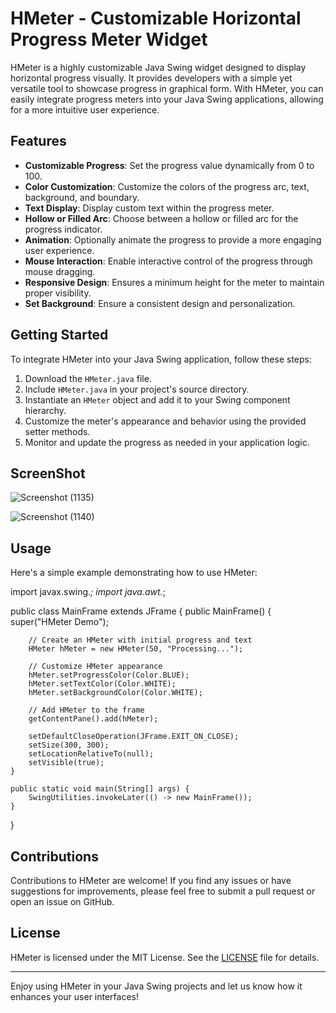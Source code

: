 # HMeter - Customizable Horizontal Progress Meter Widget

HMeter is a highly customizable Java Swing widget designed to display horizontal progress visually. It provides developers with a simple yet versatile tool to showcase progress in graphical form. With HMeter, you can easily integrate progress meters into your Java Swing applications, allowing for a more intuitive user experience.

## Features

- **Customizable Progress**: Set the progress value dynamically from 0 to 100.
- **Color Customization**: Customize the colors of the progress arc, text, background, and boundary.
- **Text Display**: Display custom text within the progress meter.
- **Hollow or Filled Arc**: Choose between a hollow or filled arc for the progress indicator.
- **Animation**: Optionally animate the progress to provide a more engaging user experience.
- **Mouse Interaction**: Enable interactive control of the progress through mouse dragging.
- **Responsive Design**: Ensures a minimum height for the meter to maintain proper visibility.
- **Set Background**: Ensure a consistent design and personalization.

## Getting Started

To integrate HMeter into your Java Swing application, follow these steps:

1. Download the `HMeter.java` file.
2. Include `HMeter.java` in your project's source directory.
3. Instantiate an `HMeter` object and add it to your Swing component hierarchy.
4. Customize the meter's appearance and behavior using the provided setter methods.
5. Monitor and update the progress as needed in your application logic.

## ScreenShot

![Screenshot (1135)](https://github.com/Hasnatrasool163/H-Meter/assets/153990457/9f8f88fd-7cb1-4e0c-af28-3960bbe58da2)

![Screenshot (1140)](https://github.com/Hasnatrasool163/H-Meter/assets/153990457/090a2fb4-64cc-4860-bbd7-7c14610d8f7b)



## Usage

Here's a simple example demonstrating how to use HMeter:

import javax.swing.*;
import java.awt.*;

public class MainFrame extends JFrame {
    public MainFrame() {
        super("HMeter Demo");

        // Create an HMeter with initial progress and text
        HMeter hMeter = new HMeter(50, "Processing...");

        // Customize HMeter appearance
        hMeter.setProgressColor(Color.BLUE);
        hMeter.setTextColor(Color.WHITE);
        hMeter.setBackgroundColor(Color.WHITE);

        // Add HMeter to the frame
        getContentPane().add(hMeter);

        setDefaultCloseOperation(JFrame.EXIT_ON_CLOSE);
        setSize(300, 300);
        setLocationRelativeTo(null);
        setVisible(true);
    }

    public static void main(String[] args) {
        SwingUtilities.invokeLater(() -> new MainFrame());
    }
}

## Contributions

Contributions to HMeter are welcome! If you find any issues or have suggestions for improvements, please feel free to submit a pull request or open an issue on GitHub.

## License

HMeter is licensed under the MIT License. See the [LICENSE](https://github.com/your-username/your-repository/blob/master/LICENSE) file for details.

---

Enjoy using HMeter in your Java Swing projects and let us know how it enhances your user interfaces!
